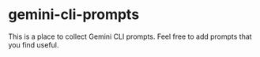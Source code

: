 # gemini-cli-prompts
This is a place to collect Gemini CLI prompts. Feel free to add prompts that you find useful.

